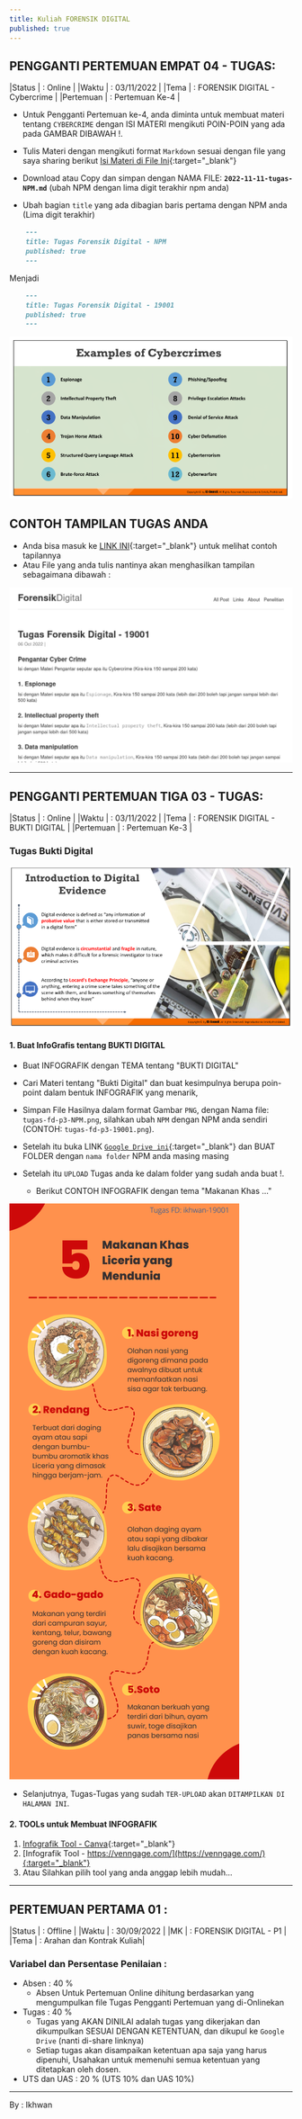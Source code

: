 ```yaml
---
title: Kuliah FORENSIK DIGITAL
published: true
---
```



## PENGGANTI PERTEMUAN EMPAT 04 - TUGAS:

|Status     | : Online                   |
|Waktu      | : 03/11/2022               |
|Tema       | : FORENSIK DIGITAL - Cybercrime |
|Pertemuan  | : Pertemuan Ke-4   |


    

* Untuk Pengganti Pertemuan ke-4, anda diminta untuk membuat materi tentang `CYBERCRIME` dengan ISI MATERI mengikuti POIN-POIN yang ada pada GAMBAR DIBAWAH !.

* Tulis Materi dengan mengikuti format `Markdown` sesuai dengan file yang saya sharing berikut [Isi Materi di File Ini](reff/2022-11-11-tugas-NPM.md.txt){:target="_blank"} 

* Download atau Copy dan simpan dengan NAMA FILE: <b>`2022-11-11-tugas-NPM.md`</b> (ubah NPM dengan lima digit terakhir npm anda)

* Ubah bagian `title` yang ada dibagian baris pertama dengan NPM anda (Lima digit terakhir)

```md
    ---
    title: Tugas Forensik Digital - NPM
    published: true
    ---

```

Menjadi 

```md
    ---
    title: Tugas Forensik Digital - 19001
    published: true
    ---

```


![Contoh Infografik](reff/img/tugas-fd-p4-19001.png)


## CONTOH TAMPILAN TUGAS ANDA 

* Anda bisa masuk ke [LINK INI](tugas-19001.html){:target="_blank"} untuk melihat contoh tapilannya 
* Atau File yang anda tulis nantinya akan menghasilkan tampilan sebagaimana dibawah : 

![Contoh Infografik](reff/img/tugas-fd-p4-1-19001.png)


***


## PENGGANTI PERTEMUAN TIGA 03 - TUGAS:

|Status  | : Online                   |
|Waktu   | : 03/11/2022               |
|Tema    | : FORENSIK DIGITAL - BUKTI DIGITAL |
|Pertemuan | : Pertemuan Ke-3   |

### Tugas Bukti Digital 

![Contoh Infografik](reff/img/tugas-fd-p3-1-19001.png)


#### 1. Buat InfoGrafis tentang BUKTI DIGITAL

* Buat INFOGRAFIK dengan TEMA tentang "BUKTI DIGITAL"
* Cari Materi tentang "Bukti Digital" dan buat kesimpulnya berupa poin-point dalam bentuk INFOGRAFIK yang menarik,
* Simpan File Hasilnya dalam format Gambar `PNG`, dengan Nama file: `tugas-fd-p3-NPM.png`, silahkan ubah `NPM` dengan NPM anda sendiri (CONTOH: `tugas-fd-p3-19001.png`). 
* Setelah itu buka LINK [`Google Drive ini`](https://drive.google.com/drive/folders/1BhhJrvBiiE0DQAQI6j4cKj4OUsIfUH4p?usp=sharing){:target="_blank"} dan BUAT FOLDER  dengan `nama folder` NPM anda masing masing 
* Setelah itu `UPLOAD` Tugas anda ke dalam folder yang sudah anda buat !.

    * Berikut CONTOH INFOGRAFIK dengan tema "Makanan Khas ..."

![Contoh Infografik](reff/img/tugas-fd-p3-19001.png)

* Selanjutnya, Tugas-Tugas yang sudah `TER-UPLOAD` akan `DITAMPILKAN DI HALAMAN INI`.

    <!--
        * Contoh Lain : 
        ![Contoh](https://drive.google.com/file/d/1hDjO3IWBAm8jXyJljc86VKfjZYxH6R_c/view)
        https://drive.google.com/file/d/1hDjO3IWBAm8jXyJljc86VKfjZYxH6R_c/view 
    -->

#### 2. TOOLs untuk Membuat INFOGRAFIK

1. [Infografik Tool - Canva](https://www.canva.com/design/DAFRl4bwqwQ/JOSqwYVVbfvIVR06X4Ii3g/edit?utm_source=onboarding){:target="_blank"}
2. [Infografik Tool - https://venngage.com/](https://venngage.com/){:target="_blank"}
3. Atau Silahkan pilih tool yang anda anggap lebih mudah...


***

## PERTEMUAN PERTAMA 01 :

|Status  | : Offline                    |
|Waktu   | : 30/09/2022                |
|MK      | : FORENSIK DIGITAL - P1 |
|Tema    | : Arahan dan Kontrak Kuliah|



### Variabel dan Persentase Penilaian :
- Absen  : 40 %
    - Absen Untuk Pertemuan Online dihitung berdasarkan yang mengumpulkan file Tugas Pengganti Pertemuan yang di-Onlinekan
- Tugas  : 40 %
    - Tugas yang AKAN DINILAI adalah tugas yang dikerjakan dan dikumpulkan SESUAI DENGAN KETENTUAN, dan dikupul ke `Google Drive` (nanti di-share linknya)
    - Setiap tugas akan disampaikan ketentuan apa saja yang harus dipenuhi, Usahakan untuk memenuhi semua ketentuan yang ditetapkan oleh dosen.
- UTS dan UAS : 20 % (UTS 10% dan UAS 10%)




***
By : Ikhwan
